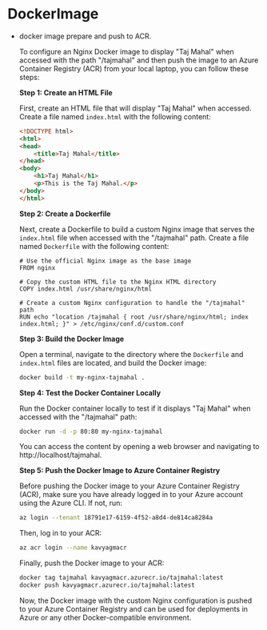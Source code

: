 # DockerImage
- docker image prepare and push to ACR.
    
    To configure an Nginx Docker image to display "Taj Mahal" when accessed with the path "/tajmahal" and then push the image to an Azure Container Registry (ACR) from your local laptop, you can follow these steps:
    
    **Step 1: Create an HTML File**
    
    First, create an HTML file that will display "Taj Mahal" when accessed. Create a file named `index.html` with the following content:
    
    ```html
    <!DOCTYPE html>
    <html>
    <head>
        <title>Taj Mahal</title>
    </head>
    <body>
        <h1>Taj Mahal</h1>
        <p>This is the Taj Mahal.</p>
    </body>
    </html>
    
    ```
    
    **Step 2: Create a Dockerfile**
    
    Next, create a Dockerfile to build a custom Nginx image that serves the `index.html` file when accessed with the "/tajmahal" path. Create a file named `Dockerfile` with the following content:
    
    ```
    # Use the official Nginx image as the base image
    FROM nginx
    
    # Copy the custom HTML file to the Nginx HTML directory
    COPY index.html /usr/share/nginx/html
    
    # Create a custom Nginx configuration to handle the "/tajmahal" path
    RUN echo "location /tajmahal { root /usr/share/nginx/html; index index.html; }" > /etc/nginx/conf.d/custom.conf
    
    ```
    
    **Step 3: Build the Docker Image**
    
    Open a terminal, navigate to the directory where the `Dockerfile` and `index.html` files are located, and build the Docker image:
    
    ```bash
    docker build -t my-nginx-tajmahal .
    
    ```
    
    **Step 4: Test the Docker Container Locally**
    
    Run the Docker container locally to test if it displays "Taj Mahal" when accessed with the "/tajmahal" path:
    
    ```bash
    docker run -d -p 80:80 my-nginx-tajmahal
    
    ```
    
    You can access the content by opening a web browser and navigating to http://localhost/tajmahal.
    
    **Step 5: Push the Docker Image to Azure Container Registry**
    
    Before pushing the Docker image to your Azure Container Registry (ACR), make sure you have already logged in to your Azure account using the Azure CLI. If not, run:
    
    ```bash
    az login --tenant 18791e17-6159-4f52-a8d4-de814ca8284a
    ```
    
    Then, log in to your ACR:
    
    ```bash
    az acr login --name kavyagmacr
    ```
    
    Finally, push the Docker image to your ACR:
    
    ```bash
    docker tag tajmahal kavyagmacr.azurecr.io/tajmahal:latest
    docker push kavyagmacr.azurecr.io/tajmahal:latest
    
    ```
    
    Now, the Docker image with the custom Nginx configuration is pushed to your Azure Container Registry and can be used for deployments in Azure or any other Docker-compatible environment.

```